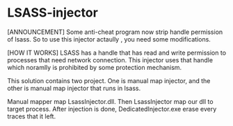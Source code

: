 # LSASS-injector
 

[ANNOUNCEMENT]
Some anti-cheat program now strip handle permission of lsass.
So to use this injector actaully , you need some modifications.

[HOW IT WORKS]
LSASS has a handle that has read and write permission to processes that need network connection.
This injector uses that handle which noramlly is prohibited by some protection mechanism.

This solution contains two project.
One is manual map injector, and the other is manual map injector that runs in lsass.

Manual mapper map LsassInjector.dll.
Then LsassInjector map our dll to target process.
After injection is done, DedicatedInjector.exe erase every traces that it left.


